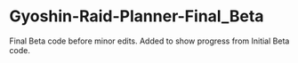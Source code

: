 # Gyoshin-Raid-Planner-Final_Beta
Final Beta code before minor edits. Added to show progress from Initial Beta code. 
